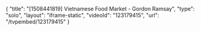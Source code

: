 {
    "title": "[1508441819] Vietnamese Food Market - Gordon Ramsay",
    "type": "solo",
    "layout": "iframe-static",
    "videoId": "123179415",
    "url": "\/tvpembed\/123179415"
}